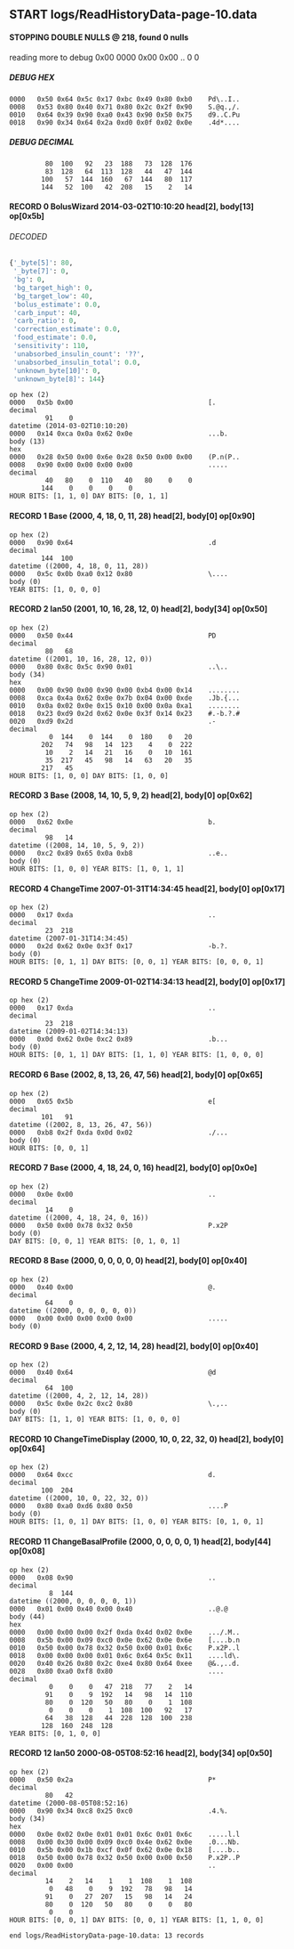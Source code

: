 ## START logs/ReadHistoryData-page-10.data
#### STOPPING DOUBLE NULLS @ 218, found 0 nulls
reading more to debug 0x00
    0000   0x00 0x00                                  ..
              0    0
##### DEBUG HEX
    0000   0x50 0x64 0x5c 0x17 0xbc 0x49 0x80 0xb0    Pd\..I..
    0008   0x53 0x80 0x40 0x71 0x80 0x2c 0x2f 0x90    S.@q.,/.
    0010   0x64 0x39 0x90 0xa0 0x43 0x90 0x50 0x75    d9..C.Pu
    0018   0x90 0x34 0x64 0x2a 0xd0 0x0f 0x02 0x0e    .4d*....
##### DEBUG DECIMAL
             80  100   92   23  188   73  128  176
             83  128   64  113  128   44   47  144
            100   57  144  160   67  144   80  117
            144   52  100   42  208   15    2   14
#### RECORD 0 BolusWizard 2014-03-02T10:10:20 head[2], body[13] op[0x5b]
###### DECODED
```python
{'_byte[5]': 80,
 '_byte[7]': 0,
 'bg': 0,
 'bg_target_high': 0,
 'bg_target_low': 40,
 'bolus_estimate': 0.0,
 'carb_input': 40,
 'carb_ratio': 0,
 'correction_estimate': 0.0,
 'food_estimate': 0.0,
 'sensitivity': 110,
 'unabsorbed_insulin_count': '??',
 'unabsorbed_insulin_total': 0.0,
 'unknown_byte[10]': 0,
 'unknown_byte[8]': 144}
```
    op hex (2)
    0000   0x5b 0x00                                  [.
    decimal
             91    0
    datetime (2014-03-02T10:10:20)
    0000   0x14 0xca 0x0a 0x62 0x0e                   ...b.
    body (13)
    hex
    0000   0x28 0x50 0x00 0x6e 0x28 0x50 0x00 0x00    (P.n(P..
    0008   0x90 0x00 0x00 0x00 0x00                   .....
    decimal
             40   80    0  110   40   80    0    0
            144    0    0    0    0
    HOUR BITS: [1, 1, 0] DAY BITS: [0, 1, 1]
#### RECORD 1 Base (2000, 4, 18, 0, 11, 28) head[2], body[0] op[0x90]

    op hex (2)
    0000   0x90 0x64                                  .d
    decimal
            144  100
    datetime ((2000, 4, 18, 0, 11, 28))
    0000   0x5c 0x0b 0xa0 0x12 0x80                   \....
    body (0)
    YEAR BITS: [1, 0, 0, 0]
#### RECORD 2 Ian50 (2001, 10, 16, 28, 12, 0) head[2], body[34] op[0x50]

    op hex (2)
    0000   0x50 0x44                                  PD
    decimal
             80   68
    datetime ((2001, 10, 16, 28, 12, 0))
    0000   0x80 0x8c 0x5c 0x90 0x01                   ..\..
    body (34)
    hex
    0000   0x00 0x90 0x00 0x90 0x00 0xb4 0x00 0x14    ........
    0008   0xca 0x4a 0x62 0x0e 0x7b 0x04 0x00 0xde    .Jb.{...
    0010   0x0a 0x02 0x0e 0x15 0x10 0x00 0x0a 0xa1    ........
    0018   0x23 0xd9 0x2d 0x62 0x0e 0x3f 0x14 0x23    #.-b.?.#
    0020   0xd9 0x2d                                  .-
    decimal
              0  144    0  144    0  180    0   20
            202   74   98   14  123    4    0  222
             10    2   14   21   16    0   10  161
             35  217   45   98   14   63   20   35
            217   45
    HOUR BITS: [1, 0, 0] DAY BITS: [1, 0, 0]
#### RECORD 3 Base (2008, 14, 10, 5, 9, 2) head[2], body[0] op[0x62]

    op hex (2)
    0000   0x62 0x0e                                  b.
    decimal
             98   14
    datetime ((2008, 14, 10, 5, 9, 2))
    0000   0xc2 0x89 0x65 0x0a 0xb8                   ..e..
    body (0)
    HOUR BITS: [1, 0, 0] YEAR BITS: [1, 0, 1, 1]
#### RECORD 4 ChangeTime 2007-01-31T14:34:45 head[2], body[0] op[0x17]

    op hex (2)
    0000   0x17 0xda                                  ..
    decimal
             23  218
    datetime (2007-01-31T14:34:45)
    0000   0x2d 0x62 0x0e 0x3f 0x17                   -b.?.
    body (0)
    HOUR BITS: [0, 1, 1] DAY BITS: [0, 0, 1] YEAR BITS: [0, 0, 0, 1]
#### RECORD 5 ChangeTime 2009-01-02T14:34:13 head[2], body[0] op[0x17]

    op hex (2)
    0000   0x17 0xda                                  ..
    decimal
             23  218
    datetime (2009-01-02T14:34:13)
    0000   0x0d 0x62 0x0e 0xc2 0x89                   .b...
    body (0)
    HOUR BITS: [0, 1, 1] DAY BITS: [1, 1, 0] YEAR BITS: [1, 0, 0, 0]
#### RECORD 6 Base (2002, 8, 13, 26, 47, 56) head[2], body[0] op[0x65]

    op hex (2)
    0000   0x65 0x5b                                  e[
    decimal
            101   91
    datetime ((2002, 8, 13, 26, 47, 56))
    0000   0xb8 0x2f 0xda 0x0d 0x02                   ./...
    body (0)
    HOUR BITS: [0, 0, 1]
#### RECORD 7 Base (2000, 4, 18, 24, 0, 16) head[2], body[0] op[0x0e]

    op hex (2)
    0000   0x0e 0x00                                  ..
    decimal
             14    0
    datetime ((2000, 4, 18, 24, 0, 16))
    0000   0x50 0x00 0x78 0x32 0x50                   P.x2P
    body (0)
    DAY BITS: [0, 0, 1] YEAR BITS: [0, 1, 0, 1]
#### RECORD 8 Base (2000, 0, 0, 0, 0, 0) head[2], body[0] op[0x40]

    op hex (2)
    0000   0x40 0x00                                  @.
    decimal
             64    0
    datetime ((2000, 0, 0, 0, 0, 0))
    0000   0x00 0x00 0x00 0x00 0x00                   .....
    body (0)

#### RECORD 9 Base (2000, 4, 2, 12, 14, 28) head[2], body[0] op[0x40]

    op hex (2)
    0000   0x40 0x64                                  @d
    decimal
             64  100
    datetime ((2000, 4, 2, 12, 14, 28))
    0000   0x5c 0x0e 0x2c 0xc2 0x80                   \.,..
    body (0)
    DAY BITS: [1, 1, 0] YEAR BITS: [1, 0, 0, 0]
#### RECORD 10 ChangeTimeDisplay (2000, 10, 0, 22, 32, 0) head[2], body[0] op[0x64]

    op hex (2)
    0000   0x64 0xcc                                  d.
    decimal
            100  204
    datetime ((2000, 10, 0, 22, 32, 0))
    0000   0x80 0xa0 0xd6 0x80 0x50                   ....P
    body (0)
    HOUR BITS: [1, 0, 1] DAY BITS: [1, 0, 0] YEAR BITS: [0, 1, 0, 1]
#### RECORD 11 ChangeBasalProfile (2000, 0, 0, 0, 0, 1) head[2], body[44] op[0x08]

    op hex (2)
    0000   0x08 0x90                                  ..
    decimal
              8  144
    datetime ((2000, 0, 0, 0, 0, 1))
    0000   0x01 0x00 0x40 0x00 0x40                   ..@.@
    body (44)
    hex
    0000   0x00 0x00 0x00 0x2f 0xda 0x4d 0x02 0x0e    .../.M..
    0008   0x5b 0x00 0x09 0xc0 0x0e 0x62 0x0e 0x6e    [....b.n
    0010   0x50 0x00 0x78 0x32 0x50 0x00 0x01 0x6c    P.x2P..l
    0018   0x00 0x00 0x00 0x01 0x6c 0x64 0x5c 0x11    ....ld\.
    0020   0x40 0x26 0x80 0x2c 0xe4 0x80 0x64 0xee    @&.,..d.
    0028   0x80 0xa0 0xf8 0x80                        ....
    decimal
              0    0    0   47  218   77    2   14
             91    0    9  192   14   98   14  110
             80    0  120   50   80    0    1  108
              0    0    0    1  108  100   92   17
             64   38  128   44  228  128  100  238
            128  160  248  128
    YEAR BITS: [0, 1, 0, 0]
#### RECORD 12 Ian50 2000-08-05T08:52:16 head[2], body[34] op[0x50]

    op hex (2)
    0000   0x50 0x2a                                  P*
    decimal
             80   42
    datetime (2000-08-05T08:52:16)
    0000   0x90 0x34 0xc8 0x25 0xc0                   .4.%.
    body (34)
    hex
    0000   0x0e 0x02 0x0e 0x01 0x01 0x6c 0x01 0x6c    .....l.l
    0008   0x00 0x30 0x00 0x09 0xc0 0x4e 0x62 0x0e    .0...Nb.
    0010   0x5b 0x00 0x1b 0xcf 0x0f 0x62 0x0e 0x18    [....b..
    0018   0x50 0x00 0x78 0x32 0x50 0x00 0x00 0x50    P.x2P..P
    0020   0x00 0x00                                  ..
    decimal
             14    2   14    1    1  108    1  108
              0   48    0    9  192   78   98   14
             91    0   27  207   15   98   14   24
             80    0  120   50   80    0    0   80
              0    0
    HOUR BITS: [0, 0, 1] DAY BITS: [0, 0, 1] YEAR BITS: [1, 1, 0, 0]
`end logs/ReadHistoryData-page-10.data: 13 records`
